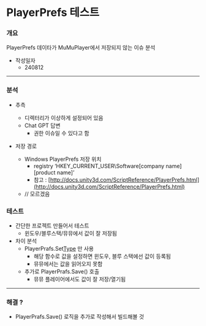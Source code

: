 # PlayerPrefs 테스트

### 개요

PlayerPrefs 데이타가 MuMuPlayer에서 저장되지 않는 이슈 분석

- 작성일자
    - 240812

---

### 분석

- 추측
    - 디렉터리가 이상하게 설정되어 있음
    - Chat GPT 답변
        - 권한 이슈일 수 있다고 함

- 저장 경로
    - Windows PlayerPrefs 저장 위치
        - registry ‘HKEY_CURRENT_USER\Software\[company name]\[product name]’
        - 참고 : [http://docs.unity3d.com/ScriptReference/PlayerPrefs.html](http://docs.unity3d.com/ScriptReference/PlayerPrefs.html)
    - // 모르겠음

### 테스트

- 간단한 프로젝트 만들어서 테스트
    - 윈도우/블루스택/뮤뮤에서 값이 잘 저장됨
- 차이 분석
    - PlayerPrafs.Set[Type]() 만 사용
        - 해당 함수로 값을 설정하면 윈도우, 블루 스택에선 값이 등록됨
        - 뮤뮤에서는 값을 읽어오지 못함
    - 추가로 PlayerPrafs.Save() 호출
        - 뮤뮤 플레이어에서도 값이 잘 저장/열기됨

---

### 해결 ?

- PlayerPrafs.Save() 로직을 추가로 작성해서 빌드해볼 것